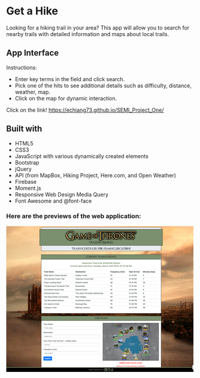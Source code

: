 # Get a Hike

Looking for a hiking trail in your area? This app will allow you to search for nearby trails with detailed information and maps about local trails.

## App Interface
Instructions:
* Enter key terms in the field and click search.
* Pick one of the hits to see additional details such as difficulty, distance, weather, map.
* Click on the map for dynamic interaction.

Click on the link!
https://echiang73.github.io/SEMI_Project_One/

## Built with
* HTML5
* CSS3
* JavaScript with various dynamically created elements
* Bootstrap
* jQuery
* API (from MapBox, Hiking Project, Here.com, and Open Weather)
* Firebase
* Moment.js
* Responsive Web Design Media Query
* Font Awesome and @font-face

### Here are the previews of the web application:

![](assets/images/webpreview.gif "gif")